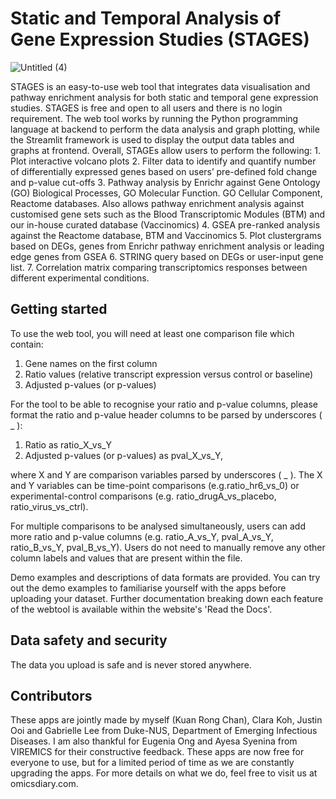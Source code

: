 # Static and Temporal Analysis of Gene Expression Studies (STAGES)
![Untitled (4)](https://user-images.githubusercontent.com/91276553/141084154-7d84695a-b220-43c5-bd41-08a38fd0ec70.png)

STAGES is an easy-to-use web tool that integrates data visualisation and pathway enrichment analysis for both static and temporal gene expression studies. STAGES is free and open to all users and there is no login requirement. The web tool works by running the Python programming language at backend to perform the data analysis and graph plotting, while the Streamlit framework is used to display the output data tables and graphs at frontend. Overall, STAGEs allow users to perform the following:
    1.	Plot interactive volcano plots
    2.	Filter data to identify and quantify number of differentially expressed genes based on users’ pre-defined fold change and p-value cut-offs
    3.	Pathway analysis by Enrichr against Gene Ontology (GO) Biological Processes, GO Molecular Function. GO Cellular Component, Reactome databases. Also allows pathway enrichment analysis against customised gene sets such as the Blood Transcriptomic Modules (BTM) and our in-house curated database (Vaccinomics)
    4.	GSEA pre-ranked analysis against the Reactome database, BTM and Vaccinomics
    5.	Plot clustergrams based on DEGs, genes from Enrichr pathway enrichment analysis or leading edge genes from GSEA
		6.  STRING query based on DEGs or user-input gene list.
    7.	Correlation matrix comparing transcriptomics responses between different experimental conditions.

## Getting started
To use the web tool, you will need at least one comparison file which contain:

1. Gene names on the first column
2. Ratio values (relative transcript expression versus control or baseline)
3. Adjusted p-values (or p-values)

For the tool to be able to recognise your ratio and p-value columns, please format the ratio and p-value header columns to be parsed by underscores ( _ ):

1. Ratio as ratio_X_vs_Y
2. Adjusted p-values (or p-values) as pval_X_vs_Y,

where X and Y are comparison variables parsed by underscores ( _ ). The X and Y variables can be time-point comparisons (e.g.ratio_hr6_vs_0) or experimental-control comparisons (e.g. ratio_drugA_vs_placebo, ratio_virus_vs_ctrl).
    
For multiple comparisons to be analysed simultaneously, users can add more ratio and p-value columns (e.g. ratio_A_vs_Y, pval_A_vs_Y, ratio_B_vs_Y, pval_B_vs_Y). Users do not need to manually remove any other column labels and values that are present within the file.

Demo examples and descriptions of data formats are provided. You can try out the demo examples to familiarise yourself with the apps before uploading your dataset. Further documentation breaking down each feature of the webtool is available within the website's 'Read the Docs'.

## Data safety and security
The data you upload is safe and is never stored anywhere.

## Contributors
These apps are jointly made by myself (Kuan Rong Chan), Clara Koh, Justin Ooi and Gabrielle Lee from Duke-NUS, Department of Emerging Infectious Diseases. I am also thankful for Eugenia Ong and Ayesa Syenina from VIREMICS for their constructive feedback. These apps are now free for everyone to use, but for a limited period of time as we are constantly upgrading the apps. For more details on what we do, feel free to visit us at omicsdiary.com.
